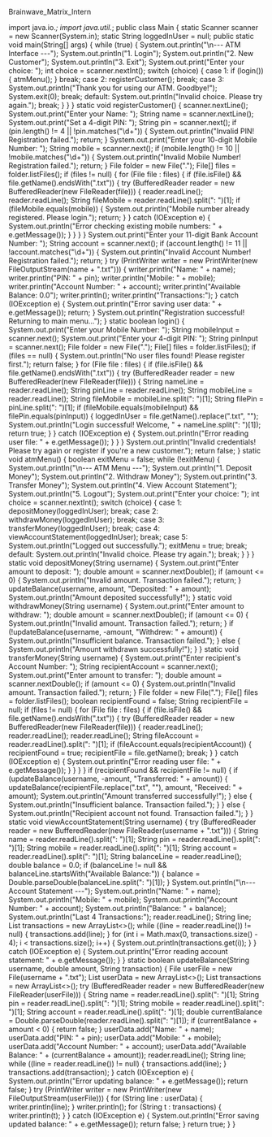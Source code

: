 Brainwave_Matrix_Intern

import java.io.*;
import java.util.*;
public class Main {
    static Scanner scanner = new Scanner(System.in);
    static String loggedInUser = null;
    public static void main(String[] args) {
        while (true) {
            System.out.println("\n--- ATM Interface ---");
            System.out.println("1. Login");
            System.out.println("2. New Customer");
            System.out.println("3. Exit");
            System.out.print("Enter your choice: ");
            int choice = scanner.nextInt();
            switch (choice) {
                case 1:
                    if (login()) {
                        atmMenu();
                    }
                    break;
                case 2:
                    registerCustomer();
                    break;
                case 3:
                    System.out.println("Thank you for using our ATM. Goodbye!");
                    System.exit(0);
                    break;
                default:
                    System.out.println("Invalid choice. Please try again.");
                    break;
            }
        }
    }
    static void registerCustomer() {
        scanner.nextLine();
        System.out.print("Enter your Name: ");
        String name = scanner.nextLine();
        System.out.print("Set a 4-digit PIN: ");
        String pin = scanner.next();
        if (pin.length() != 4 || !pin.matches("\\d+")) {
            System.out.println("Invalid PIN! Registration failed.");
            return;
        }
        System.out.print("Enter your 10-digit Mobile Number: ");
        String mobile = scanner.next();
        if (mobile.length() != 10 || !mobile.matches("\\d+")) {
            System.out.println("Invalid Mobile Number! Registration failed.");
            return;
        }
        File folder = new File(".");
        File[] files = folder.listFiles();
        if (files != null) {
            for (File file : files) {
                if (file.isFile() && file.getName().endsWith(".txt")) {
                    try (BufferedReader reader = new BufferedReader(new FileReader(file))) {
                        reader.readLine();
                        reader.readLine();
                        String fileMobile = reader.readLine().split(": ")[1];
                        if (fileMobile.equals(mobile)) {
                            System.out.println("Mobile number already registered. Please login.");
                            return;
                        }
                    } catch (IOException e) {
                        System.out.println("Error checking existing mobile numbers: " + e.getMessage());
                    }
                }
            }
        }
        System.out.print("Enter your 11-digit Bank Account Number: ");
        String account = scanner.next();
        if (account.length() != 11 || !account.matches("\\d+")) {
            System.out.println("Invalid Account Number! Registration failed.");
            return;
        }
        try (PrintWriter writer = new PrintWriter(new FileOutputStream(name + ".txt"))) {
            writer.println("Name: " + name);
            writer.println("PIN: " + pin);
            writer.println("Mobile: " + mobile);
            writer.println("Account Number: " + account);
            writer.println("Available Balance: 0.0");
            writer.println();
            writer.println("Transactions:");
        } catch (IOException e) {
            System.out.println("Error saving user data: " + e.getMessage());
            return;
        }
        System.out.println("Registration successful! Returning to main menu...");
    }
    static boolean login() {
        System.out.print("Enter your Mobile Number: ");
        String mobileInput = scanner.next();
        System.out.print("Enter your 4-digit PIN: ");
        String pinInput = scanner.next();
        File folder = new File(".");
        File[] files = folder.listFiles();
        if (files == null) {
            System.out.println("No user files found! Please register first.");
            return false;
        }
        for (File file : files) {
            if (file.isFile() && file.getName().endsWith(".txt")) {
                try (BufferedReader reader = new BufferedReader(new FileReader(file))) {
                    String nameLine = reader.readLine();
                    String pinLine = reader.readLine();
                    String mobileLine = reader.readLine();
                    String fileMobile = mobileLine.split(": ")[1];
                    String filePin = pinLine.split(": ")[1];
                    if (fileMobile.equals(mobileInput) && filePin.equals(pinInput)) {
                        loggedInUser = file.getName().replace(".txt", "");
                        System.out.println("Login successful! Welcome, " + nameLine.split(": ")[1]);
                        return true;
                    }
                } catch (IOException e) {
                    System.out.println("Error reading user file: " + e.getMessage());
                }
            }
        }
        System.out.println("Invalid credentials! Please try again or register if you're a new customer.");
        return false;
    }
    static void atmMenu() {
        boolean exitMenu = false;
        while (!exitMenu) {
            System.out.println("\n--- ATM Menu ---");
            System.out.println("1. Deposit Money");
            System.out.println("2. Withdraw Money");
            System.out.println("3. Transfer Money");
            System.out.println("4. View Account Statement");
            System.out.println("5. Logout");
            System.out.print("Enter your choice: ");
            int choice = scanner.nextInt();
            switch (choice) {
                case 1:
                    depositMoney(loggedInUser);
                    break;
                case 2:
                    withdrawMoney(loggedInUser);
                    break;
                case 3:
                    transferMoney(loggedInUser);
                    break;
                case 4:
                    viewAccountStatement(loggedInUser);
                    break;
                case 5:
                    System.out.println("Logged out successfully.");
                    exitMenu = true;
                    break;
                default:
                    System.out.println("Invalid choice. Please try again.");
                    break;
            }
        }
    }
    static void depositMoney(String username) {
        System.out.print("Enter amount to deposit: ");
        double amount = scanner.nextDouble();
        if (amount <= 0) {
            System.out.println("Invalid amount. Transaction failed.");
            return;
        }
        updateBalance(username, amount, "Deposited: " + amount);
        System.out.println("Amount deposited successfully!");
    }
    static void withdrawMoney(String username) {
        System.out.print("Enter amount to withdraw: ");
        double amount = scanner.nextDouble();
        if (amount <= 0) {
            System.out.println("Invalid amount. Transaction failed.");
            return;
        }
        if (!updateBalance(username, -amount, "Withdrew: " + amount)) {
            System.out.println("Insufficient balance. Transaction failed.");
        } else {
            System.out.println("Amount withdrawn successfully!");
        }
    }
    static void transferMoney(String username) {
        System.out.print("Enter recipient's Account Number: ");
        String recipientAccount = scanner.next();
        System.out.print("Enter amount to transfer: ");
        double amount = scanner.nextDouble();
        if (amount <= 0) {
            System.out.println("Invalid amount. Transaction failed.");
            return;
        }
        File folder = new File(".");
        File[] files = folder.listFiles();
        boolean recipientFound = false;
        String recipientFile = null;
        if (files != null) {
            for (File file : files) {
                if (file.isFile() && file.getName().endsWith(".txt")) {
                    try (BufferedReader reader = new BufferedReader(new FileReader(file))) {
                        reader.readLine();
                        reader.readLine();
                        reader.readLine();
                        String fileAccount = reader.readLine().split(": ")[1];
                        if (fileAccount.equals(recipientAccount)) {
                            recipientFound = true;
                            recipientFile = file.getName();
                            break;
                        }
                    } catch (IOException e) {
                        System.out.println("Error reading user file: " + e.getMessage());
                    }
                }
            }
        }
        if (recipientFound && recipientFile != null) {
            if (updateBalance(username, -amount, "Transferred: " + amount)) {
                updateBalance(recipientFile.replace(".txt", ""), amount, "Received: " + amount);
                System.out.println("Amount transferred successfully!");
            } else {
                System.out.println("Insufficient balance. Transaction failed.");
            }
        } else {
            System.out.println("Recipient account not found. Transaction failed.");
        }
    }
    static void viewAccountStatement(String username) {
        try (BufferedReader reader = new BufferedReader(new FileReader(username + ".txt"))) {
            String name = reader.readLine().split(": ")[1];
            String pin = reader.readLine().split(": ")[1];
            String mobile = reader.readLine().split(": ")[1];
            String account = reader.readLine().split(": ")[1];
            String balanceLine = reader.readLine();
            double balance = 0.0;
            if (balanceLine != null && balanceLine.startsWith("Available Balance:")) {
                balance = Double.parseDouble(balanceLine.split(": ")[1]);
            }
            System.out.println("\n--- Account Statement ---");
            System.out.println("Name: " + name);
            System.out.println("Mobile: " + mobile);
            System.out.println("Account Number: " + account);
            System.out.println("Balance: " + balance);
            System.out.println("Last 4 Transactions:");
            reader.readLine();
            String line;
            List<String> transactions = new ArrayList<>();
            while ((line = reader.readLine()) != null) {
                transactions.add(line);
            }
            for (int i = Math.max(0, transactions.size() - 4); i < transactions.size(); i++) {
                System.out.println(transactions.get(i));
            }
        } catch (IOException e) {
            System.out.println("Error reading account statement: " + e.getMessage());
        }
    }
    static boolean updateBalance(String username, double amount, String transaction) {
        File userFile = new File(username + ".txt");
        List<String> userData = new ArrayList<>();
        List<String> transactions = new ArrayList<>();
        try (BufferedReader reader = new BufferedReader(new FileReader(userFile))) {
            String name = reader.readLine().split(": ")[1];
            String pin = reader.readLine().split(": ")[1];
            String mobile = reader.readLine().split(": ")[1];
            String account = reader.readLine().split(": ")[1];
            double currentBalance = Double.parseDouble(reader.readLine().split(": ")[1]);
            if (currentBalance + amount < 0) {
                return false;
            }
            userData.add("Name: " + name);
            userData.add("PIN: " + pin);
            userData.add("Mobile: " + mobile);
            userData.add("Account Number: " + account);
            userData.add("Available Balance: " + (currentBalance + amount));
            reader.readLine();
            String line;
            while ((line = reader.readLine()) != null) {
                transactions.add(line);
            }
            transactions.add(transaction);
        } catch (IOException e) {
            System.out.println("Error updating balance: " + e.getMessage());
            return false;
        }
        try (PrintWriter writer = new PrintWriter(new FileOutputStream(userFile))) {
            for (String line : userData) {
                writer.println(line);
            }
            writer.println();
            for (String t : transactions) {
                writer.println(t);
            }
        } catch (IOException e) {
            System.out.println("Error saving updated balance: " + e.getMessage());
            return false;
        }
        return true;
    }
}
